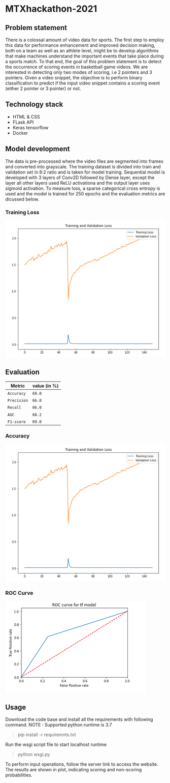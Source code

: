 # MTXhackathon-2021

## Problem statement
There is a colossal amount of video data for sports. The first step to employ this data for performance enhancement and improved decision making, both on a team as well as an athlete level, might be to develop algorithms that make machines understand the important events that take place during a sports match. To that end, the goal of this problem statement is to detect the occurrence of scoring events in basketball game videos. We are interested in detecting only two modes of scoring, i.e 2 pointers and 3 pointers. Given a video snippet, the objective is to perform binary classification to predict if the input video snippet contains a scoring event (either 2 pointer or 3 pointer) or not.

## Technology stack 
* HTML & CSS 
* FLask API 
* Keras tensorflow 
* Docker 

## Model development 

The data is pre-processed where the video files are segmented into frames and converted into grayscale. The training dataset is divided into train and validation set in 8:2 ratio and is taken for model training. Sequential model is developed with 3 layers of Conv2D followed by Dense layer, except the layer all other layers used ReLU activationa and the output layer uses sigmoid activation. To measure loss, a sparse categorical cross entropy is used and the model is trained for 250 epochs and the evaluation metrics are dicussed below.

### Training Loss
![Loss curve](Loss.png)

## Evaluation 

| Metric | value (in %) |
|------------|-----------|
| `Accuracy`  | `69.0`  | 
| `Precision`  | `66.0` |
| `Recall` | `66.0`  |
| `AUC` | `68.2` |
| `F1-score` | `69.0` |

### Accuracy
![Accuracy](Accuracy.png)
### ROC Curve 
![ROC](ROC.PNG)

## Usage
Download the code base and install all the requirements with following command.
NOTE : Supported python runtime is 3.7 
> pip install -r requiremnts.txt 

Run the wsgi script file to start localhost runtime
> python wsgi.py 

To perform input operations, follow the server link to access the website. The results are shown in plot, indicating scoring and non-scoring probabilities.

